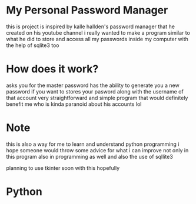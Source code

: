 # My Personal Password Manager
this is project is inspired by kalle hallden's password manager that he created on his
youtube channel
i really wanted to make a program similar to what he did to store and access all my passwords inside my computer with the help of sqlite3 too  

# How does it work?
asks you for the master password
has the ability to generate you a new password if you want to
stores your pasword along with the username of that account
very straightforward and simple program that would definitely benefit me
who is kinda paranoid about his accounts lol

# Note
this is also a way for me to learn and understand python programming
i hope someone would throw some advice for what i can improve not only in this
program also in programming as well and also the use of sqllite3

planning to use tkinter soon with this hopefully


# Python